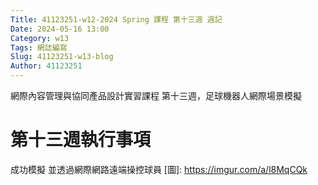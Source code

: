 ```yaml
---
Title: 41123251-w12-2024 Spring 課程 第十三週 週記
Date: 2024-05-16 13:00
Category: w13
Tags: 網誌編寫
Slug: 41123251-w13-blog
Author: 41123251
---
```


網際內容管理與協同產品設計實習課程 第十三週，足球機器人網際場景模擬

<!-- PELICAN_END_SUMMARY -->

# 第十三週執行事項
成功模擬 並透過網際網路遠端操控球員
[圖]: <https://imgur.com/a/l8MqCQk>




